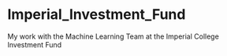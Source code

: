 # Imperial_Investment_Fund
My work with the Machine Learning Team at the Imperial College Investment Fund
